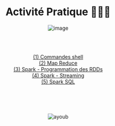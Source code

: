 <div align="center">

# Activité Pratique 👨🏻‍💻 
![image](https://user-images.githubusercontent.com/92756846/222263598-0861eadf-a0c2-4467-b49d-6d023f63a570.png)

<br><br>
  
<a href="https://github.com/Ayoub-etoullali/Activites-Pratiques-BigData/tree/main/TP1">
  (1) Commandes shell </a> <br>
<a href="https://github.com/Ayoub-etoullali/Activites-Pratiques-BigData/tree/main/TP2">
  (2) Map Reduce </a> <br>
  <a href="https://github.com/Ayoub-etoullali/Activites-Pratiques-BigData/tree/main/TP3">
  (3) Spark - Programmation des RDDs </a> <br>
<a href="https://github.com/Ayoub-etoullali/Activites-Pratiques-BigData/tree/main/TP4">
  (4) Spark - Streaming </a> <br>
  <a href="https://github.com/Ayoub-etoullali/Activites-Pratiques-BigData/tree/main/TP5">
  (5) Spark SQL </a>

  <br><br><br>

![ayoub](https://user-images.githubusercontent.com/92756846/220727344-dbb21e84-4584-4055-bde5-a3c90a64a618.jpg)

</div>
